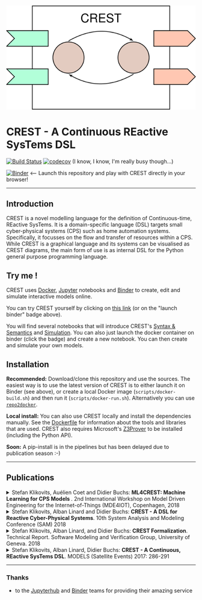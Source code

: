 
<p align="center">
<img src="/docs/crestlogo.svg" />
</p>

# **CREST** - A Continuous REactive SysTems DSL

[![Build Status](https://travis-ci.org/stklik/CREST.svg?branch=master)](https://travis-ci.org/stklik/CREST)
[![codecov](https://codecov.io/gh/stklik/CREST/branch/master/graph/badge.svg)](https://codecov.io/gh/stklik/CREST)
(I know, I know, I'm really busy though...)

[![Binder](https://mybinder.org/badge.svg)](https://mybinder.org/v2/gh/stklik/CREST/master)
<-- Launch this repository and play with CREST directly in your browser!

---

## Introduction

CREST is a novel modelling language for the definition of Continuous-time, REactive SysTems.
It is a domain-specific language (DSL) targets small cyber-physical systems (CPS) such as home automation systems.
Specifically, it focusses on the flow and transfer of resources within a CPS.
While CREST is a graphical language and its systems can be visualised as CREST diagrams, 
the main form of use is as internal DSL for the Python general purpose programming language.


## Try me !

CREST uses [Docker](https://www.docker.com/), [Jupyter](https://jupyter.org) notebooks and [Binder](https://mybinder.readthedocs.io/en/latest/) to create, edit and simulate interactive models online.

You can try CREST yourself by clicking on [this link](https://mybinder.org/v2/gh/stklik/CREST/master) (or on the "launch binder" badge above).

You will find several notebooks that will introduce CREST's
[Syntax & Semantics](https://mybinder.org/v2/gh/stklik/CREST/master?filepath=Syntax-Semantics.ipynb) and [Simulation](https://mybinder.org/v2/gh/stklik/CREST/master?filepath=Simulation.ipynb).
You can also just launch the docker container on binder (click the badge) and create a new notebook. 
You can then create and simulate your own models.


## Installation

**Recommended:** Download/clone this repository and use the sources.
The easiest way is to use the latest version of CREST is to either launch it on Binder (see above),
or create a local Docker image (`scripts/docker-build.sh`) and then run it (`scripts/docker-run.sh`).
Alternatively you can use [`repo2docker`](https://github.com/jupyter/repo2docker).

**Local install:** You can also use CREST locally and install the dependencies manually. See the [Dockerfile](./Dockerfile) for information about the tools and libraries that are used. CREST also requires Microsoft's [Z3Prover](https://github.com/Z3Prover) to be installed (including the Python API).

**Soon:** A pip-install is in the pipelines but has been delayed due to publication season :-)


---

## Publications

<details>
    <summary>
 Stefan Klikovits, Auélien Coet and Didier Buchs:
        <b>ML4CREST: Machine Learning for CPS Models </b>.
        2nd International Workshop on Model Driven Engineering for the Internet-of-Things (MDE4IOT), Copenhagen, 2018
    </summary>
    <pre>
@InProceedings{Klikovits:MDE4IOT:ML4CREST,
    title = {{ML4CREST}: Machine Learning for CPS Models},
    author = {Stefan Klikovits and Aur\'{e}lien Coet and Didier Buchs},
    booktitle = {2nd International Workshop on Model Driven Engineering for the Internet-of-Things (MDE4IOT), Copenhagen, Denmark, October 15, 2018. Proceedings},
    year = {2018},
}
    </pre>
</details>

<details>
    <summary>
 Stefan Klikovits, Alban Linard and Didier Buchs:
        <b>CREST - A DSL for Reactive Cyber-Physical Systems</b>.
        10th System Analysis and Modeling Conference (SAM) 2018
    </summary>
    <pre>
@InProceedings{Klikovits:SAM18:CREST,
    title = {{CREST} - A {DSL} for Reactive Cyber-Physical Systems},
    author = {Stefan Klikovits and Alban Linard and Didier Buchs},
    booktitle = {10th International System Analysis and Modeling Conference (SAM 2018), Copenhagen, Denmark, October 15-16, 2018. Proceedings},
    year = {2018},
    pages = {29-45},
    isbn = {978-3-030-01041-6}
}
    </pre>
</details>

<details>
<summary>
Stefan Klikovits, Alban Linard, and Didier Buchs: 
    <b>CREST Formalization</b>. 
Technical Report. Software Modeling and Verification Group, University of Geneva. 2018
</summary>
<pre>
@techreport{Klikovits:CRESTFormalization:2018,
    author = {Stefan Klikovits and Alban Linard and Didier Buchs},
    title = {{CREST} Formalization},
    institution = {Software Modeling and Verification Group, University of Geneva},
    doi = {10.5281/zenodo.1284561},
    year = {2018}
}
</pre>
</details>


<details>
<summary>
    Stefan Klikovits, Alban Linard, Didier Buchs:
    <b>CREST - A Continuous, REactive SysTems DSL</b>. 
    MODELS (Satellite Events) 2017: 286-291
</summary>
<pre>
@inproceedings{Klikovits:CREST:Gemoc:2017,
  author    = {Stefan Klikovits and
               Alban Linard and
               Didier Buchs},
  title     = {{CREST} - {A} Continuous, REactive SysTems {DSL}},
  booktitle = {Proceedings of {MODELS} 2017 Satellite Event: Workshops (ModComp,
               ME, EXE, COMMitMDE, MRT, MULTI, GEMOC, MoDeVVa, MDETools, FlexMDE,
               MDEbug), Posters, Doctoral Symposium, Educator Symposium, {ACM} Student
               Research Competition, and Tools and Demonstrations co-located with
               {ACM/IEEE} 20th International Conference on Model Driven Engineering
               Languages and Systems {(MODELS} 2017), Austin, TX, USA, September,
               17, 2017.},
  pages     = {286--291},
  year      = {2017},
  url       = {http://ceur-ws.org/Vol-2019/gemoc\_2.pdf}
}
</pre>
</details>

---

### Thanks
 * to the [Jupyterhub](https://github.com/orgs/jupyterhub/people) and [Binder](https://mybinder.org) teams for providing their amazing service
